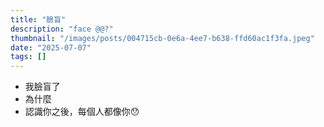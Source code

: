 ```yaml
---
title: "臉盲"
description: "face @@?"
thumbnail: "/images/posts/004715cb-0e6a-4ee7-b638-ffd60ac1f3fa.jpeg"
date: "2025-07-07"
tags: []
---
```

- 我臉盲了
- 為什麼
- 認識你之後，每個人都像你😯
